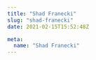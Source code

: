 ```yaml
---
title: "Shad Franecki"
slug: "shad-franecki"
date: 2021-02-15T15:52:48Z

meta:
  name: "Shad Franecki"
---
```


